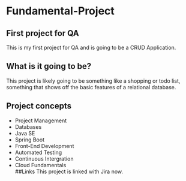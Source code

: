 # Fundamental-Project  
## First project for QA  
This is my first project for QA and is going to be a CRUD Application.  
## What is it going to be?
This project is likely going to be something like a shopping or todo list, something that shows off the basic features of a relational database.  
## Project concepts  
* Project Management  
* Databases  
* Java SE  
* Spring Boot  
* Front-End Development  
* Automated Testing  
* Continuous Intergration  
* Cloud Fundamentals  
##Links
This project is linked with Jira now.  
